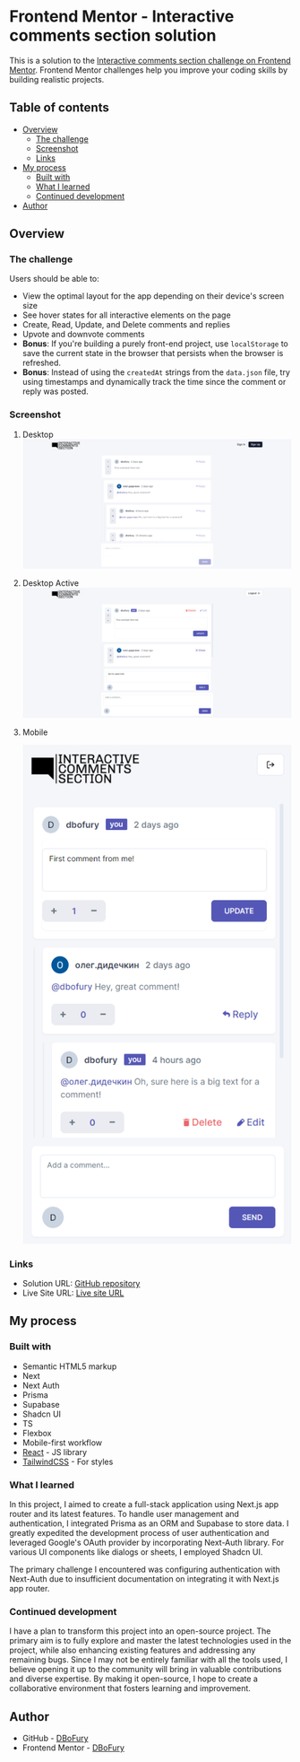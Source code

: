 # Frontend Mentor - Interactive comments section solution

This is a solution to the [Interactive comments section challenge on Frontend Mentor](https://www.frontendmentor.io/challenges/interactive-comments-section-iG1RugEG9). Frontend Mentor challenges help you improve your coding skills by building realistic projects.

## Table of contents

- [Overview](#overview)
  - [The challenge](#the-challenge)
  - [Screenshot](#screenshot)
  - [Links](#links)
- [My process](#my-process)
  - [Built with](#built-with)
  - [What I learned](#what-i-learned)
  - [Continued development](#continued-development)
- [Author](#author)

## Overview

### The challenge

Users should be able to:

- View the optimal layout for the app depending on their device's screen size
- See hover states for all interactive elements on the page
- Create, Read, Update, and Delete comments and replies
- Upvote and downvote comments
- **Bonus**: If you're building a purely front-end project, use `localStorage` to save the current state in the browser that persists when the browser is refreshed.
- **Bonus**: Instead of using the `createdAt` strings from the `data.json` file, try using timestamps and dynamically track the time since the comment or reply was posted.

### Screenshot

1. Desktop
   ![Desktop](./screenshots/Desktop.PNG)

2. Desktop Active
   ![Desktop-Active](./screenshots/Desktop-Active.PNG)

3. Mobile

   ![Mobile](./screenshots/Mobile.PNG)

### Links

- Solution URL: [GitHub repository](https://github.com/Olacdy/interactive-comments-section/)
- Live Site URL: [Live site URL](https://interactive-comments-section-mocha.vercel.app/)

## My process

### Built with

- Semantic HTML5 markup
- Next
- Next Auth
- Prisma
- Supabase
- Shadcn UI
- TS
- Flexbox
- Mobile-first workflow
- [React](https://reactjs.org/) - JS library
- [TailwindCSS](https://tailwindcss.com/) - For styles

### What I learned

In this project, I aimed to create a full-stack application using Next.js app router and its latest features. To handle user management and authentication, I integrated Prisma as an ORM and Supabase to store data. I greatly expedited the development process of user authentication and leveraged Google's OAuth provider by incorporating Next-Auth library. For various UI components like dialogs or sheets, I employed Shadcn UI.

The primary challenge I encountered was configuring authentication with Next-Auth due to insufficient documentation on integrating it with Next.js app router.

### Continued development

I have a plan to transform this project into an open-source project. The primary aim is to fully explore and master the latest technologies used in the project, while also enhancing existing features and addressing any remaining bugs. Since I may not be entirely familiar with all the tools used, I believe opening it up to the community will bring in valuable contributions and diverse expertise. By making it open-source, I hope to create a collaborative environment that fosters learning and improvement.

## Author

- GitHub - [DBoFury](https://github.com/DBoFury)
- Frontend Mentor - [DBoFury](https://www.frontendmentor.io/profile/DBoFury)
